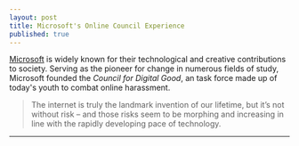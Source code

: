 ```yaml
---
layout: post
title: Microsoft's Online Council Experience
published: true
---
```


[Microsoft](https://www.microsoft.com/en-us/about) is widely known for their technological and creative contributions to society. Serving as the pioneer for change in numerous fields of study, Microsoft founded the _Council for Digital Good_, an task force made up of today's youth to combat online harassment. 


  > The internet is truly the landmark invention of our lifetime, but it’s not without risk – and those risks seem to be morphing and increasing in line with the rapidly developing pace of technology. 

<hr>
